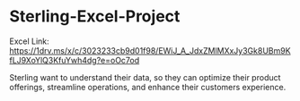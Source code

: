 # Sterling-Excel-Project

Excel Link: https://1drv.ms/x/c/3023233cb9d01f98/EWiJ_A_JdxZMlMXxJy3Gk8UBm9KfLJ9XoYlQ3KfuYwh4dg?e=oOc7od

Sterling want to understand their data, so they can optimize their product offerings, streamline operations, and enhance their customers experience. 
